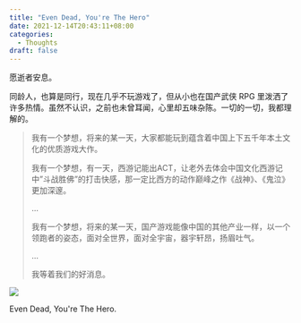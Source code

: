 ```yaml
---
title: "Even Dead, You're The Hero"
date: 2021-12-14T20:43:11+08:00
categories:
  - Thoughts
draft: false
---
```


愿逝者安息。

同龄人，也算是同行，现在几乎不玩游戏了，但从小也在国产武侠 RPG 里泼洒了许多热情。虽然不认识，之前也未曾耳闻，心里却五味杂陈。一切的一切，我都理解的。

> 我有一个梦想，将来的某一天，大家都能玩到蕴含着中国上下五千年本土文化的优质游戏大作。
>
> 我有一个梦想，有一天，西游记能出ACT，让老外去体会中国文化西游记中”斗战胜佛”的打击快感，那一定比西方的动作巅峰之作《战神》、《鬼泣》更加深邃。
>
> ...
>
> 我有一个梦想，将来的某一天，国产游戏能像中国的其他产业一样，以一个领跑者的姿态，面对全世界，面对全宇宙，器宇轩昂，扬眉吐气。
>
> ...
>
> 我等着我们的好消息。

![](https://static.iamgodot.com/content/images/20211214210510.png)

Even Dead, You're The Hero.
